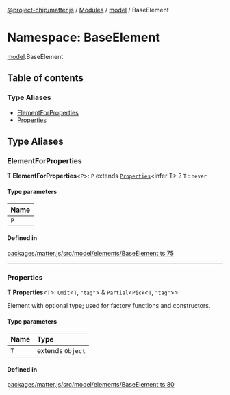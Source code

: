 [@project-chip/matter.js](../README.md) / [Modules](../modules.md) / [model](model.md) / BaseElement

# Namespace: BaseElement

[model](model.md).BaseElement

## Table of contents

### Type Aliases

- [ElementForProperties](model.BaseElement.md#elementforproperties)
- [Properties](model.BaseElement.md#properties)

## Type Aliases

### ElementForProperties

Ƭ **ElementForProperties**\<`P`\>: `P` extends [`Properties`](model.BaseElement.md#properties)\<infer T\> ? `T` : `never`

#### Type parameters

| Name |
| :------ |
| `P` |

#### Defined in

[packages/matter.js/src/model/elements/BaseElement.ts:75](https://github.com/project-chip/matter.js/blob/e87b236f/packages/matter.js/src/model/elements/BaseElement.ts#L75)

___

### Properties

Ƭ **Properties**\<`T`\>: `Omit`\<`T`, ``"tag"``\> & `Partial`\<`Pick`\<`T`, ``"tag"``\>\>

Element with optional type; used for factory functions and constructors.

#### Type parameters

| Name | Type |
| :------ | :------ |
| `T` | extends `Object` |

#### Defined in

[packages/matter.js/src/model/elements/BaseElement.ts:80](https://github.com/project-chip/matter.js/blob/e87b236f/packages/matter.js/src/model/elements/BaseElement.ts#L80)
